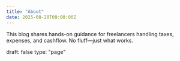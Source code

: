 ```yaml
---
title: "About"
date: 2025-08-20T09:00:00Z
---
```


This blog shares hands-on guidance for freelancers handling taxes, expenses, and cashflow. No fluff—just what works.

draft: false
type: "page"
